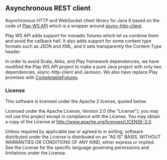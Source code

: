 ## Asynchronous REST client 

Asynchronous HTTP and WebSocket client library for Java 8 based on the code of [Play WS API](https://github.com/playframework/playframework/tree/master/framework/src/play-java-ws) which is a wrapper around [async-http-client](https://github.com/AsyncHttpClient/async-http-client).

Play WS API adds support for monadic futures which let us combine them and avoid the callback hell. It also adds support for some content type formats such as JSON and XML, and it sets transparently the Content-Type header. 
   
In order to avoid Scala, Akka, and Play framework dependencies, we have modified the Play WS API project to make a pure Java project with only two dependencies, async-http-client and Jackson. We also have replace Play promises with [CompletableFutures](http://java.dzone.com/articles/java-8-definitive-guide). 

### License

This software is licensed under the Apache 2 license, quoted below.

Licensed under the Apache License, Version 2.0 (the "License"); you may not use this project except in compliance with the License. You may obtain a copy of the License at http://www.apache.org/licenses/LICENSE-2.0.

Unless required by applicable law or agreed to in writing, software distributed under the License is distributed on an "AS IS" BASIS, WITHOUT WARRANTIES OR CONDITIONS OF ANY KIND, either express or implied. See the License for the specific language governing permissions and limitations under the License.